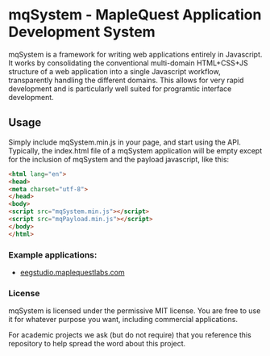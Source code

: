 # mqSystem - MapleQuest Application Development System

mqSystem is a framework for writing web applications entirely in
Javascript. It works by consolidating the conventional multi-domain
HTML+CSS+JS structure of a web application into a single Javascript
workflow, transparently handling the different domains. This allows for
very rapid development and is particularly well suited for programtic
interface development.

## Usage

Simply include mqSystem.min.js in your page, and start using the API.
Typically, the index.html file of a mqSystem application will be empty
except for the inclusion of mqSystem and the payload javascript, like this:

```html
<html lang="en">
<head>
<meta charset="utf-8">
</head>
<body>
<script src="mqSystem.min.js"></script>
<script src="mqPayload.min.js"></script>
</body>
</html>
```

### Example applications:

- [eegstudio.maplequestlabs.com](https://eegstudio.maplequestlabs.com)

### License

mqSystem is licensed under the permissive MIT license. You are free to
use it for whatever purpose you want, including commercial applications.

For academic projects we ask (but do not require) that you reference this
repository to help spread the word about this project.

